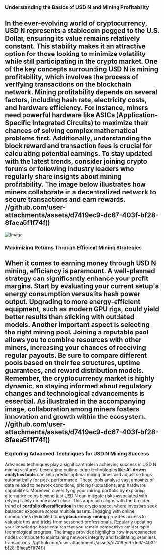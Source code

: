 ### Understanding the Basics of USD N and Mining Profitability
In the ever-evolving world of cryptocurrency, **USD N** represents a stablecoin pegged to the U.S. Dollar, ensuring its value remains relatively constant. This stability makes it an attractive option for those looking to minimize volatility while still participating in the crypto market. One of the key concepts surrounding USD N is **mining profitability**, which involves the process of verifying transactions on the blockchain network.
Mining profitability depends on several factors, including **hash rate**, **electricity costs**, and **hardware efficiency**. For instance, miners need powerful hardware like **ASICs (Application-Specific Integrated Circuits)** to maximize their chances of solving complex mathematical problems first. Additionally, understanding the **block reward** and **transaction fees** is crucial for calculating potential earnings.
To stay updated with the latest trends, consider joining **crypto forums** or following **industry leaders** who regularly share insights about mining profitability. The image below illustrates how miners collaborate in a decentralized network to secure transactions and earn rewards.
 //github.com/user-attachments/assets/d7419ec9-dc67-403f-bf28-8faea5f1f74f))
---

![Image](https://github.com/user-attachments/assets/d7419ec9-dc67-403f-bf28-8faea5f1f74f)
### Maximizing Returns Through Efficient Mining Strategies
When it comes to earning money through **USD N** mining, efficiency is paramount. A well-planned strategy can significantly enhance your **profit margins**. Start by evaluating your current setup's **energy consumption** versus its **hash power output**. Upgrading to more energy-efficient equipment, such as modern **GPU rigs**, could yield better results than sticking with outdated models.
Another important aspect is selecting the right mining pool. Joining a reputable **pool** allows you to combine resources with other miners, increasing your chances of receiving regular payouts. Be sure to compare different pools based on their **fee structures**, **uptime guarantees**, and **reward distribution models**.
Remember, the **cryptocurrency market** is highly dynamic, so staying informed about regulatory changes and technological advancements is essential. As illustrated in the accompanying image, collaboration among miners fosters innovation and growth within the ecosystem.
 //github.com/user-attachments/assets/d7419ec9-dc67-403f-bf28-8faea5f1f74f))
---
### Exploring Advanced Techniques for USD N Mining Success
Advanced techniques play a significant role in achieving success in USD N mining ventures. Leveraging cutting-edge technologies like **AI-driven analytics tools** can help predict optimal mining times and adjust settings automatically for peak performance. These tools analyze vast amounts of data related to network conditions, pricing fluctuations, and hardware capabilities.
Moreover, diversifying your mining portfolio by exploring alternative coins beyond just USD N can mitigate risks associated with relying solely on one asset class. This approach aligns with the broader trend of **portfolio diversification** in the crypto space, where investors seek balanced exposure across multiple assets.
Engaging with online communities dedicated to **cryptocurrency mining** provides access to valuable tips and tricks from seasoned professionals. Regularly updating your knowledge base ensures that you remain competitive amidst rapid technological progress. The image provided highlights how interconnected nodes contribute to maintaining network integrity and facilitating seamless transactions.
 //github.com/user-attachments/assets/d7419ec9-dc67-403f-bf28-8faea5f1f74f))
